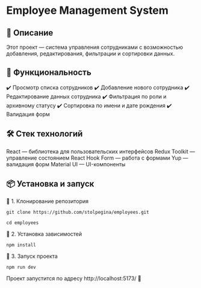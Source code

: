 
# Employee Management System

## 📌 Описание

Этот проект — система управления сотрудниками с возможностью добавления, редактирования, фильтрации и сортировки данных. 

## 🚀 Функциональность

✔️ Просмотр списка сотрудников
✔️ Добавление нового сотрудника
✔️ Редактирование данных сотрудника
✔️ Фильтрация по роли и архивному статусу
✔️ Сортировка по имени и дате рождения
✔️ Валидация форм 

## 🛠 Стек технологий

React — библиотека для пользовательских интерфейсов
Redux Toolkit — управление состоянием
React Hook Form — работа с формами
Yup — валидация форм
Material UI — UI-компоненты

## 📦 Установка и запуск

🔹 1. Клонирование репозитория

    git clone https://github.com/stolpegina/employees.git

    cd employees

🔹 2. Установка зависимостей

    npm install

🔹 3. Запуск проекта

    npm run dev

Проект запустится по адресу http://localhost:5173/ 🚀